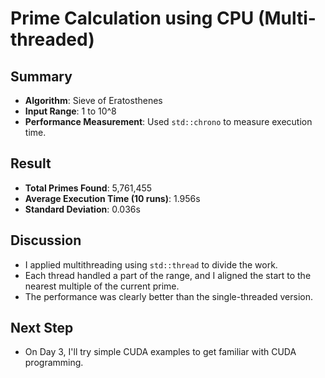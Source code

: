 # Prime Calculation using CPU (Multi-threaded)

## Summary
- **Algorithm**: Sieve of Eratosthenes
- **Input Range**: 1 to 10^8
- **Performance Measurement**: Used `std::chrono` to measure execution time.

## Result
- **Total Primes Found**: 5,761,455
- **Average Execution Time (10 runs)**: 1.956s
- **Standard Deviation**: 0.036s

## Discussion
- I applied multithreading using `std::thread` to divide the work.
- Each thread handled a part of the range, and I aligned the start to the nearest multiple of the current prime.
- The performance was clearly better than the single-threaded version.

## Next Step
- On Day 3, I'll try simple CUDA examples to get familiar with CUDA programming.
